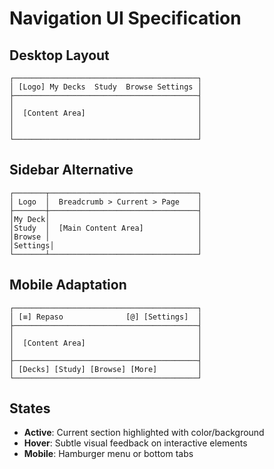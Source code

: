 # Navigation UI Specification

## Desktop Layout
```
┌─────────────────────────────────────────┐
│ [Logo] My Decks  Study  Browse Settings │ 
├─────────────────────────────────────────┤
│                                         │
│  [Content Area]                         │
│                                         │
│                                         │
└─────────────────────────────────────────┘
```

## Sidebar Alternative
```
┌───────┬─────────────────────────────────┐
│ Logo  │  Breadcrumb > Current > Page    │
├───────┼─────────────────────────────────┤
│My Deck│                                 │
│Study  │  [Main Content Area]            │
│Browse │                                 │
│Settings│                                │
└───────┴─────────────────────────────────┘
```

## Mobile Adaptation
```
┌─────────────────────────────────────────┐
│ [≡] Repaso              [@] [Settings]  │
├─────────────────────────────────────────┤
│                                         │
│  [Content Area]                         │
│                                         │
├─────────────────────────────────────────┤
│ [Decks] [Study] [Browse] [More]         │
└─────────────────────────────────────────┘
```

## States
- **Active**: Current section highlighted with color/background
- **Hover**: Subtle visual feedback on interactive elements  
- **Mobile**: Hamburger menu or bottom tabs